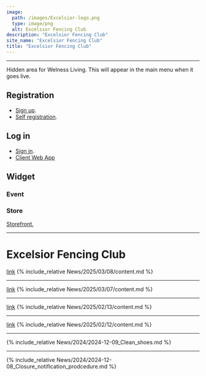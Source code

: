 ```yaml
---
image:
  path: /images/Excelsior-logo.png
  type: image/png
  alt: Excelsior Fencing Club
description: "Excelsior Fencing Club"
site_name: "Excelsior Fencing Club"
title: "Excelsior Fencing Club"
---
```


---

Hidden area for Welness Living. This will appear in the main menu when it goes live.

## Registration

- [Sign up](https://www.wellnessliving.com/signup/excelsior_fencing_club).
- [Self registration](https://www.wellnessliving.com/selfsignup/1/DpjIQQP9bd).

## Log in

- [Sign in](https://www.wellnessliving.com/login/excelsior_fencing_club).
- [Client Web App](https://www.wellnessliving.com/schedule/excelsior_fencing_club)

## Widget

### Event

<!-- START TEMPLATE -->
<script type="module" src="https://widgets.wellnessliving.com/events/widget.js"></script>
<wl-events-widget k_business="611659" k_skin="321246" k_location=""></wl-events-widget>
<!-- END TEMPLATE -->

### Store

<!-- START TEMPLATE -->
<script type="module" src="https://widgets.wellnessliving.com/store/widget.js"></script>
<wl-store-widget k_business="611659" k_skin="321247" k_location=""></wl-store-widget>
<!-- END TEMPLATE -->

<a href="https://www.wellnessliving.com/rs/catalog-list.html?k_skin=321247&k_business=611659">Storefront.</a> <!-- html check -->

---

# Excelsior Fencing Club

[link](News/2025/03/08/)
{% include_relative News/2025/03/08/content.md %}

---

[link](News/2025/03/07/)
{% include_relative News/2025/03/07/content.md %}

---

[link](News/2025/02/13/)
{% include_relative News/2025/02/13/content.md %}

---

[link](News/2025/02/12/)
{% include_relative News/2025/02/12/content.md %}

---

{% include_relative News/2024/2024-12-09_Clean_shoes.md %}

---

{% include_relative News/2024/2024-12-08_Closure_notification_prodcedure.md %}

